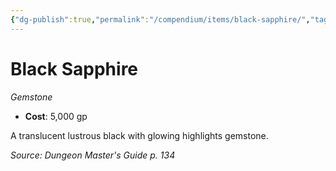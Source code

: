 ```yaml
---
{"dg-publish":true,"permalink":"/compendium/items/black-sapphire/","tags":["compendium/src/5e/dmg","item/wealth/gemstone"]}
---
```


# Black Sapphire
*Gemstone*  

- **Cost**: 5,000 gp

A translucent lustrous black with glowing highlights gemstone.

*Source: Dungeon Master's Guide p. 134*